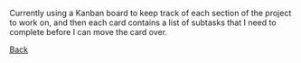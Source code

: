 Currently using a Kanban board to keep track of each section of the project to work on, and then each card contains a list of subtasks that I need to complete before I can move the card over.

[Back](https://github.com/BobbyTerence/ChessBoard)